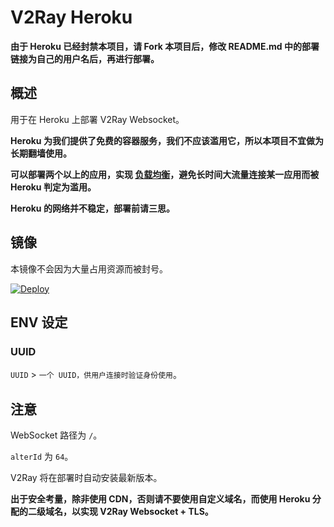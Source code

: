 # V2Ray Heroku

**由于 Heroku 已经封禁本项目，请 Fork 本项目后，修改 README.md 中的部署链接为自己的用户名后，再进行部署。**

## 概述

用于在 Heroku 上部署 V2Ray Websocket。

**Heroku 为我们提供了免费的容器服务，我们不应该滥用它，所以本项目不宜做为长期翻墙使用。**

**可以部署两个以上的应用，实现 [负载均衡](https://toutyrater.github.io/routing/balance2.html)，避免长时间大流量连接某一应用而被 Heroku 判定为滥用。**

**Heroku 的网络并不稳定，部署前请三思。**

## 镜像

本镜像不会因为大量占用资源而被封号。

[![Deploy](https://www.herokucdn.com/deploy/button.png)](https://dashboard.heroku.com/new?template=https%3A%2F%2Fgithub.com%2Fjoonget%2Fv2ray-heroku)

## ENV 设定

### UUID

`UUID` > `一个 UUID，供用户连接时验证身份使用`。

## 注意

WebSocket 路径为 `/`。

`alterId` 为 `64`。

V2Ray 将在部署时自动安装最新版本。

**出于安全考量，除非使用 CDN，否则请不要使用自定义域名，而使用 Heroku 分配的二级域名，以实现 V2Ray Websocket + TLS。**
